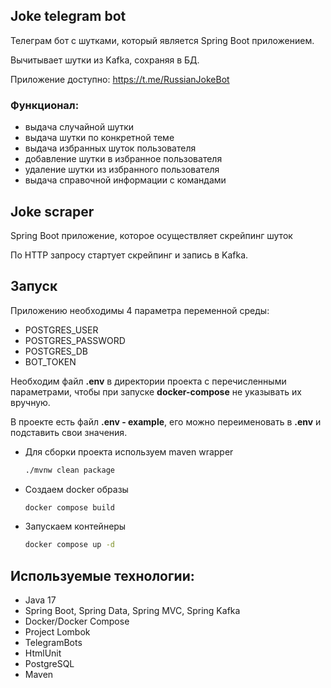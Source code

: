 ## **Joke telegram bot**

Телеграм бот с шутками, который является Spring Boot приложением.

Вычитывает шутки из Kafka, сохраняя в БД.

Приложение доступно: https://t.me/RussianJokeBot

### Функционал:

- выдача случайной шутки
- выдача шутки по конкретной теме
- выдача избранных шуток пользователя
- добавление шутки в избранное пользователя
- удаление шутки из избранного пользователя
- выдача справочной информации с командами

## **Joke scraper**

Spring Boot приложение, которое осуществляет скрейпинг шуток

По HTTP запросу стартует скрейпинг и запись в Kafka.

## **Запуск**
Приложению необходимы 4 параметра переменной среды:
* POSTGRES_USER
* POSTGRES_PASSWORD
* POSTGRES_DB
* BOT_TOKEN

Необходим файл **.env** в директории проекта с перечисленными параметрами, чтобы при запуске **docker-compose** не указывать их вручную.

В проекте есть файл **.env - example**, его можно переименовать в **.env** и подставить свои значения.

* Для сборки проекта используем maven wrapper
  ```sh
  ./mvnw clean package
  ```
* Создаем docker образы
  ```sh
  docker compose build
  ```
* Запускаем контейнеры
  ```sh
  docker compose up -d
  ```

## Используемые технологии:

* Java 17
* Spring Boot, Spring Data, Spring MVC, Spring Kafka
* Docker/Docker Compose
* Project Lombok
* TelegramBots
* HtmlUnit
* PostgreSQL
* Maven